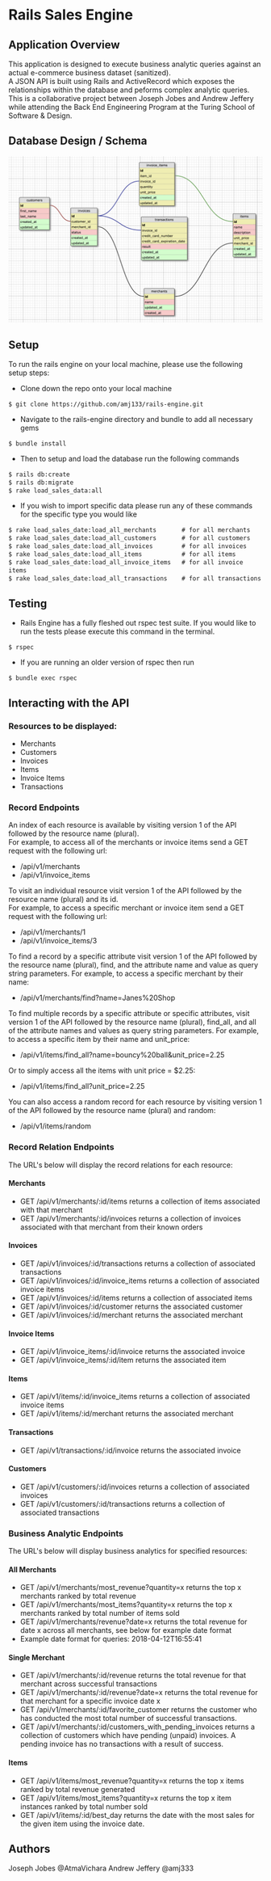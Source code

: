# Rails Sales Engine
## Application Overview
This application is designed to execute business analytic queries against an actual e-commerce business dataset (sanitized).  
A JSON API is built using Rails and ActiveRecord which exposes the relationships within the database and peforms complex analytic queries.  This is a collaborative project between Joseph Jobes and Andrew Jeffery while attending the Back End Engineering Program at the Turing School of Software & Design.  

## Database Design / Schema
![alt text](public/schema.png)

## Setup
To run the rails engine on your local machine, please use the following setup steps:

* Clone down the repo onto your local machine
```
$ git clone https://github.com/amj133/rails-engine.git
```
* Navigate to the rails-engine directory and bundle to add all necessary gems
```
$ bundle install
```
* Then to setup and load the database run the following commands
```
$ rails db:create
$ rails db:migrate
$ rake load_sales_data:all
```
* If you wish to import specific data please run any of these commands for the specific type you would like
```
$ rake load_sales_date:load_all_merchants       # for all merchants
$ rake load_sales_date:load_all_customers       # for all customers
$ rake load_sales_date:load_all_invoices        # for all invoices
$ rake load_sales_date:load_all_items           # for all items
$ rake load_sales_date:load_all_invoice_items   # for all invoice items
$ rake load_sales_date:load_all_transactions    # for all transactions
```

## Testing 
* Rails Engine has a fully fleshed out rspec test suite. If you would like to run the tests please execute this command in the terminal.
```
$ rspec
```
* If you are running an older version of rspec then run
```
$ bundle exec rspec
```

## Interacting with the API
### Resources to be displayed:
* Merchants
* Customers
* Invoices
* Items
* Invoice Items
* Transactions

### Record Endpoints
An index of each resource is available by visiting version 1 of the API followed by the resource name (plural).  
For example, to access all of the merchants or invoice items send a GET request with the following url:
  * /api/v1/merchants
  * /api/v1/invoice_items

To visit an individual resource visit version 1 of the API followed by the resource name (plural) and its id.  
For example, to access a specific merchant or invoice item send a GET request with the following url:
  * /api/v1/merchants/1
  * /api/v1/invoice_items/3

To find a record by a specific attribute visit version 1 of the API followed by the resource name (plural), find, and the attribute name and value as query string parameters.  For example, to access a specific merchant by their name:
  * /api/v1/merchants/find?name=Janes%20Shop

To find multiple records by a specific attribute or specific attributes, visit version 1 of the API followed by the resource name (plural), find_all, and all of the attribute names and values as query string parameters.  For example, to access a specific item by their name and unit_price:
  * /api/v1/items/find_all?name=bouncy%20ball&unit_price=2.25

Or to simply access all the items with unit price = $2.25:
  * /api/v1/items/find_all?unit_price=2.25

You can also access a random record for each resource by visiting version 1 of the API followed by the resource name (plural) and random:
  * /api/v1/items/random
  
### Record Relation Endpoints
The URL's below will display the record relations for each resource:

#### Merchants
  * GET /api/v1/merchants/:id/items returns a collection of items associated with that merchant
  * GET /api/v1/merchants/:id/invoices returns a collection of invoices associated with that merchant from their known orders

#### Invoices
  * GET /api/v1/invoices/:id/transactions returns a collection of associated transactions
  * GET /api/v1/invoices/:id/invoice_items returns a collection of associated invoice items
  * GET /api/v1/invoices/:id/items returns a collection of associated items
  * GET /api/v1/invoices/:id/customer returns the associated customer
  * GET /api/v1/invoices/:id/merchant returns the associated merchant 

#### Invoice Items
  * GET /api/v1/invoice_items/:id/invoice returns the associated invoice
  * GET /api/v1/invoice_items/:id/item returns the associated item

#### Items
  * GET /api/v1/items/:id/invoice_items returns a collection of associated invoice items
  * GET /api/v1/items/:id/merchant returns the associated merchant

#### Transactions
  * GET /api/v1/transactions/:id/invoice returns the associated invoice

#### Customers
  * GET /api/v1/customers/:id/invoices returns a collection of associated invoices
  * GET /api/v1/customers/:id/transactions returns a collection of associated transactions
  
### Business Analytic Endpoints
The URL's below will display business analytics for specified resources:

#### All Merchants
  * GET /api/v1/merchants/most_revenue?quantity=x returns the top x merchants ranked by total revenue
  * GET /api/v1/merchants/most_items?quantity=x returns the top x merchants ranked by total number of items sold
  * GET /api/v1/merchants/revenue?date=x returns the total revenue for date x across all merchants, see below for example date format     
  * Example date format for queries: 2018-04-12T16:55:41

#### Single Merchant
  * GET /api/v1/merchants/:id/revenue returns the total revenue for that merchant across successful transactions
  * GET /api/v1/merchants/:id/revenue?date=x returns the total revenue for that merchant for a specific invoice date x
  * GET /api/v1/merchants/:id/favorite_customer returns the customer who has conducted the most total number of successful transactions.
  * GET /api/v1/merchants/:id/customers_with_pending_invoices returns a collection of customers which have pending (unpaid) invoices. A pending invoice has no transactions with a result of success. 

#### Items
  * GET /api/v1/items/most_revenue?quantity=x returns the top x items ranked by total revenue generated
  * GET /api/v1/items/most_items?quantity=x returns the top x item instances ranked by total number sold
  * GET /api/v1/items/:id/best_day returns the date with the most sales for the given item using the invoice date.
  
## Authors
Joseph Jobes @AtmaVichara
Andrew Jeffery @amj333
